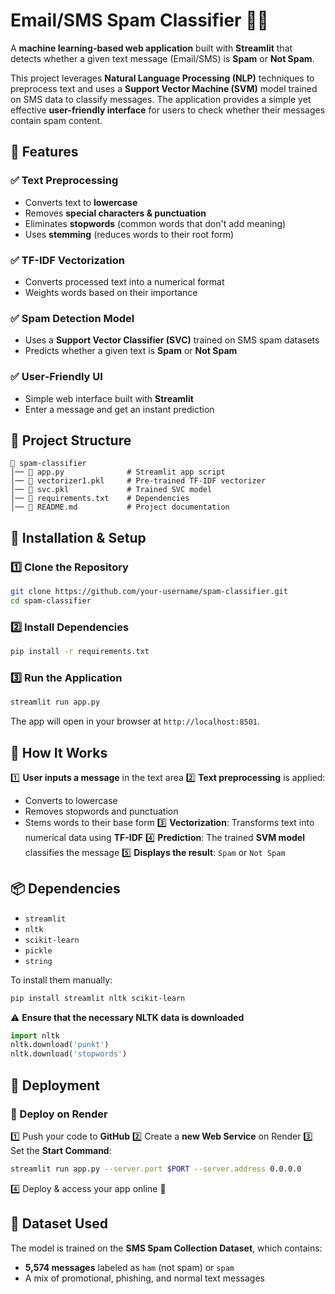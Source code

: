# Email/SMS Spam Classifier 📩🚀

A **machine learning-based web application** built with **Streamlit** that detects whether a given text message (Email/SMS) is **Spam** or **Not Spam**.

This project leverages **Natural Language Processing (NLP)** techniques to preprocess text and uses a **Support Vector Machine (SVM)** model trained on SMS data to classify messages. The application provides a simple yet effective **user-friendly interface** for users to check whether their messages contain spam content.

## 🚀 Features

### ✅ **Text Preprocessing**
* Converts text to **lowercase**
* Removes **special characters & punctuation**
* Eliminates **stopwords** (common words that don't add meaning)
* Uses **stemming** (reduces words to their root form)

### ✅ **TF-IDF Vectorization**
* Converts processed text into a numerical format
* Weights words based on their importance

### ✅ **Spam Detection Model**
* Uses a **Support Vector Classifier (SVC)** trained on SMS spam datasets
* Predicts whether a given text is **Spam** or **Not Spam**

### ✅ **User-Friendly UI**
* Simple web interface built with **Streamlit**
* Enter a message and get an instant prediction

## 📂 Project Structure

```
📂 spam-classifier
│── 📄 app.py              # Streamlit app script
│── 📄 vectorizer1.pkl     # Pre-trained TF-IDF vectorizer
│── 📄 svc.pkl             # Trained SVC model
│── 📄 requirements.txt    # Dependencies
│── 📄 README.md           # Project documentation
```

## 🔧 Installation & Setup

### **1️⃣ Clone the Repository**

```sh
git clone https://github.com/your-username/spam-classifier.git
cd spam-classifier
```

### **2️⃣ Install Dependencies**

```sh
pip install -r requirements.txt
```

### **3️⃣ Run the Application**

```sh
streamlit run app.py
```

The app will open in your browser at `http://localhost:8501`.

## 🔬 How It Works

1️⃣ **User inputs a message** in the text area
2️⃣ **Text preprocessing** is applied:
   * Converts to lowercase
   * Removes stopwords and punctuation
   * Stems words to their base form
3️⃣ **Vectorization**: Transforms text into numerical data using **TF-IDF**
4️⃣ **Prediction**: The trained **SVM model** classifies the message
5️⃣ **Displays the result**: `Spam` or `Not Spam`

## 📦 Dependencies

* `streamlit`
* `nltk`
* `scikit-learn`
* `pickle`
* `string`

To install them manually:

```sh
pip install streamlit nltk scikit-learn
```

⚠️ **Ensure that the necessary NLTK data is downloaded**

```python
import nltk
nltk.download('punkt')
nltk.download('stopwords')
```

## 🚀 Deployment

### **🔹 Deploy on Render**

1️⃣ Push your code to **GitHub**
2️⃣ Create a **new Web Service** on Render
3️⃣ Set the **Start Command**:

```sh
streamlit run app.py --server.port $PORT --server.address 0.0.0.0
```

4️⃣ Deploy & access your app online 🚀

## 📜 Dataset Used

The model is trained on the **SMS Spam Collection Dataset**, which contains:
* **5,574 messages** labeled as `ham` (not spam) or `spam`
* A mix of promotional, phishing, and normal text messages
